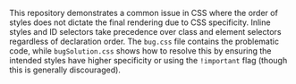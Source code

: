 This repository demonstrates a common issue in CSS where the order of styles does not dictate the final rendering due to CSS specificity.  Inline styles and ID selectors take precedence over class and element selectors regardless of declaration order. The `bug.css` file contains the problematic code, while `bugSolution.css` shows how to resolve this by ensuring the intended styles have higher specificity or using the `!important` flag (though this is generally discouraged).